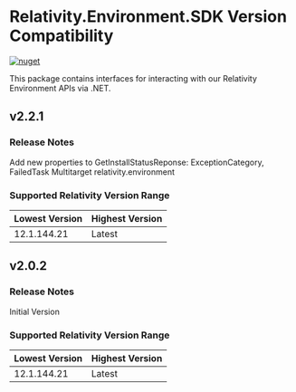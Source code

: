 # Relativity.Environment.SDK Version Compatibility

[![nuget](https://img.shields.io/nuget/v/Relativity.Environment.SDK.svg)](https://www.nuget.org/packages/Relativity.Environment.SDK)

This package contains interfaces for interacting with our Relativity Environment APIs via .NET.

## v2.2.1

### Release Notes

Add new properties to GetInstallStatusReponse: ExceptionCategory, FailedTask
Multitarget relativity.environment

### Supported Relativity Version Range

Lowest Version | Highest Version
--- | ---
12.1.144.21 | Latest

## v2.0.2

### Release Notes

Initial Version

### Supported Relativity Version Range

Lowest Version | Highest Version
--- | ---
12.1.144.21 | Latest
